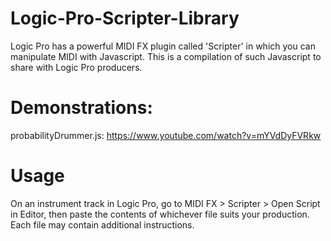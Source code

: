 # Logic-Pro-Scripter-Library
Logic Pro has a powerful MIDI FX plugin called 'Scripter' in which you can manipulate MIDI with Javascript. This is a compilation of such Javascript to share with Logic Pro producers.

# Demonstrations:
probabilityDrummer.js: https://www.youtube.com/watch?v=mYVdDyFVRkw

# Usage
On an instrument track in Logic Pro, go to MIDI FX > Scripter > Open Script in Editor, then paste the contents of whichever file suits your production. Each file may contain additional instructions.
